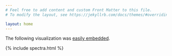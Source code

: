 ```yaml
---
# Feel free to add content and custom Front Matter to this file.
# To modify the layout, see https://jekyllrb.com/docs/themes/#overriding-theme-defaults

layout: home
---
```


The following visualization was [easily embedded](https://raw.githubusercontent.com/b-fontana/PyHEP21BokehPresentation/gh-pages/index.markdown).

{% include spectra.html %}
